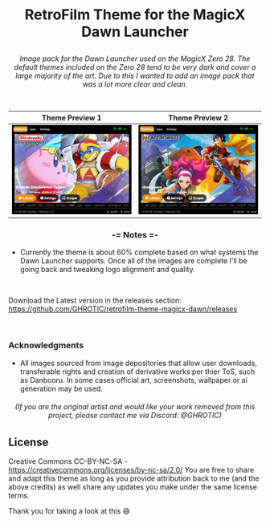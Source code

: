 # **<p align=center>RetroFilm Theme for the MagicX Dawn Launcher</p>**

*<p align=center> Image pack for the Dawn Launcher used on the MagicX Zero 28. The default themes included on the Zero 28 tend to be very dark and cover a large majority of the art. Due to this I wanted to add an image pack that was a lot more clear and clean.</p>*

<br>

| Theme Preview 1 | Theme Preview 2 |
| -- | -- |
| ![Preview Screenshot 1](https://github.com/GHROTIC/retrofilm-theme-magicx-dawn/blob/main/assets/preview/preview_ss1.jpg) | ![Preview Screenshot 2](https://github.com/GHROTIC/retrofilm-theme-magicx-dawn/blob/main/assets/preview/preview_ss2.jpg) |


### **<p align=center>-= Notes =-</p>**

* Currently the theme is about 60% complete based on what systems the Dawn Launcher supports. Once all of the images are complete I'll be going back and tweaking logo alignment and quality.

<br>

Download the Latest version in the releases section: https://github.com/GHROTIC/retrofilm-theme-magicx-dawn/releases

<br>


### **Acknowledgments**
* All images sourced from image depositories that allow user downloads, transferable rights and creation of derivative works per thier ToS, such as Danbooru. In some cases official art, screenshots, wallpaper or ai generation may be used.
###### *<p align=center>(If you are the original artist and would like your work removed from this project, please contact me via Discord: @GHROTIC)</p>*

## **License**
Creative Commons CC-BY-NC-SA - https://creativecommons.org/licenses/by-nc-sa/2.0/
You are free to share and adapt this theme as long as you provide attribution back to me (and the above credits) as well share any updates you make under the same license terms.

Thank you for taking a look at this 😄
